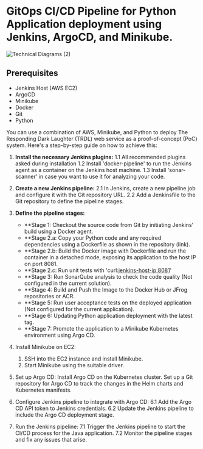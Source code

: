 # GitOps CI/CD Pipeline for Python Application deployment using Jenkins, ArgoCD, and Minikube.
![Technical Diagrams (2)](https://github.com/NavazishS/test/assets/72895399/b765bb31-d997-4249-8df2-4f711ddf61fc)

## Prerequisites

- Jenkins Host (AWS EC2)
- ArgoCD
- Minikube
- Docker
- Git
- Python

You can use a combination of AWS, Minikube, and Python to deploy The Responding Dark Laughter (TRDL) web service as a proof-of-concept (PoC) system. Here's a step-by-step guide on how to achieve this:

1. **Install the necessary Jenkins plugins:**
   1.1 All recommended plugins asked during installation
   1.2 Install 'docker-pipeline' to run the Jenkins agent as a container on the Jenkins host machine.
   1.3 Install 'sonar-scanner' in case you want to use it for analyzing your code.

2. **Create a new Jenkins pipeline:**
   2.1 In Jenkins, create a new pipeline job and configure it with the Git repository URL.
   2.2 Add a Jenkinsfile to the Git repository to define the pipeline stages.

3. **Define the pipeline stages:**
   - **Stage 1: Checkout the source code from Git by initiating Jenkins' build using a Docker agent.
   - **Stage 2.a: Copy your Python code and any required dependencies using a Dockerfile as shown in the repository (link).
   - **Stage 2.b: Build the Docker image with Dockerfile and run the container in a detached mode, exposing its application to the host IP on port 8081.
   - **Stage 2.c: Run unit tests with 'curl:<jenkins-host-ip:8081>'
   - **Stage 3: Run SonarQube analysis to check the code quality (Not configured in the current solution).
   - **Stage 4: Build and Push the Image to the Docker Hub or JFrog repositories or ACR.
   - **Stage 5: Run user acceptance tests on the deployed application (Not configured for the current application).
   - **Stage 6: Updating Python application deployment with the latest tag.
   - **Stage 7: Promote the application to a Minikube Kubernetes environment using Argo CD.
	
4. Install Minikube on EC2:
   1. SSH into the EC2 instance and install Minikube.
   2. Start Minikube using the suitable driver.

5. Set up Argo CD:
    Install Argo CD on the Kubernetes cluster.
    Set up a Git repository for Argo CD to track the changes in the Helm charts and Kubernetes manifests.

6. Configure Jenkins pipeline to integrate with Argo CD:
   6.1 Add the Argo CD API token to Jenkins credentials.
   6.2 Update the Jenkins pipeline to include the Argo CD deployment stage.

7. Run the Jenkins pipeline:
   7.1 Trigger the Jenkins pipeline to start the CI/CD process for the Java application.
   7.2 Monitor the pipeline stages and fix any issues that arise.



